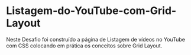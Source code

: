 # Listagem-do-YouTube-com-Grid-Layout
Neste Desafio foi construído a página de Listagem de vídeos no YouTube com CSS colocando em prática os conceitos  sobre Grid Layout.
